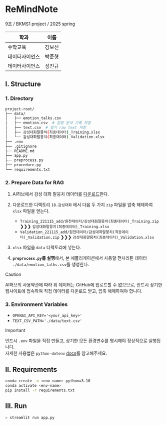 # **ReMindNote**

9조 / BKMS1 project / 2025 spring

| 학과        | 이름   |
|-------------|--------|
| 수학교육 | 강보선 |
| 데이터사이언스 | 박준형 |
| 데이터사이언스 | 성진규 |

## I. Structure

### 1. Directory

```bash
project-root/
├── data/
│   ├── emotion_talks.csv
│   ├── emotion.csv  # 감정 분석 기록 저장
│   ├── text.csv  # 일기 raw text 저장
│   ├── 감성대화말뭉치(최종데이터)_Training.xlsx
│   └── 감성대화말뭉치(최종데이터)_Validation.xlsx
├── .env
├── .gitignore
├── README.md
├── app.py
├── preprocess.py
├── procedure.py
└── requirements.txt
```

### 2. Prepare Data for RAG

<!-- 이는 General한 실행 방법입니다만, 채점의 편의를 위해서 조교님께 드리는 파일에는 data 폴더 및 예시데이터를 포함하였으니 이 과정은 무시하셔도 됩니다! -->

1. AI허브에서 감성 대화 말뭉치 데이터를 [다운로드](https://aihub.or.kr/aihubdata/data/view.do?dataSetSn=86)한다.  

2. 다운로드한 디렉토리 `18.감성대화` 에서 다음 두 가지 `zip` 파일을 압축 해제하여 `xlsx` 파일을 얻는다.  
    - `Training_221115_add/원천데이터/감성대화말뭉치(최종데이터)_Training.zip` ❯❯❯ `감성대화말뭉치(최종데이터)_Training.xlsx`
    - `Validation_221115_add/원천데이터/감성대화말뭉치(최종데이터)_Validation.zip` ❯❯❯ `감성대화말뭉치(최종데이터)_Validation.xlsx`

3. `xlsx` 파일을 `data` 디렉토리에 넣는다.  

4. **`preprocess.py`를 실행**해서, 본 애플리케이션에서 사용할 전처리된 데이터 `./data/emotion_talks.csv`를 생성한다.  

> [!CAUTION]
> AI허브의 사용약관에 따라 위 데이터는 GitHub에 업로드할 수 없으므로, 반드시 상기한 웹사이트에 접속하여 직접 데이터를 다운로드 받고, 압축 해제하여야 합니다.

### 3. Environment Variables

- `OPENAI_API_KEY='<your_api_key>'`
- `TEXT_CSV_PATH='./data/text.csv'`

> [!IMPORTANT]
> 반드시 `.env` 파일을 직접 만들고, 상기한 모든 환경변수를 명시해야 정상적으로 실행됩니다.  
> 자세한 사용법은 `python-dotenv` [docs](https://pypi.org/project/python-dotenv/)를 참고해주세요.

## II. Requirements

```bash
conda create -n <env-name> python=3.10
conda activate <env-name>
pip install -r requirements.txt
```

## III. Run

```bash
> streamlit run app.py
```
